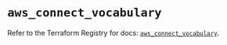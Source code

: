 # `aws_connect_vocabulary`

Refer to the Terraform Registry for docs: [`aws_connect_vocabulary`](https://registry.terraform.io/providers/hashicorp/aws/5.87.0/docs/resources/connect_vocabulary).
